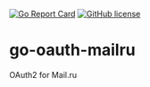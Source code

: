 [![Go Report Card](https://goreportcard.com/badge/github.com/slazutkin/go-oauth-mailru)](https://goreportcard.com/report/github.com/slazutkin/go-oauth-mailru) [![GitHub license](https://img.shields.io/github/license/slazutkin/go-oauth-mailru)](https://github.com/slazutkin/go-oauth-mailru/blob/main/LICENSE)

# go-oauth-mailru
OAuth2 for Mail.ru
